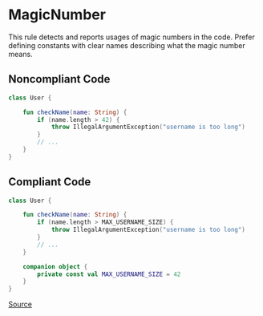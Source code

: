 # MagicNumber

This rule detects and reports usages of magic numbers in the code. Prefer defining constants with clear names
describing what the magic number means.

## Noncompliant Code

```kotlin
class User {

    fun checkName(name: String) {
        if (name.length > 42) {
            throw IllegalArgumentException("username is too long")
        }
        // ...
    }
}
```
## Compliant Code

```kotlin
class User {

    fun checkName(name: String) {
        if (name.length > MAX_USERNAME_SIZE) {
            throw IllegalArgumentException("username is too long")
        }
        // ...
    }

    companion object {
        private const val MAX_USERNAME_SIZE = 42
    }
}
```

[Source](https://detekt.github.io/detekt/style.html#magicnumber)
